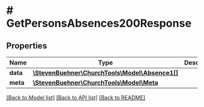 # # GetPersonsAbsences200Response

## Properties

Name | Type | Description | Notes
------------ | ------------- | ------------- | -------------
**data** | [**\StevenBuehner\ChurchTools\Model\Absence1[]**](Absence1.md) |  | [optional]
**meta** | [**\StevenBuehner\ChurchTools\Model\Meta**](Meta.md) |  | [optional]

[[Back to Model list]](../../README.md#models) [[Back to API list]](../../README.md#endpoints) [[Back to README]](../../README.md)
